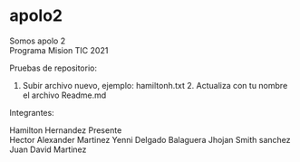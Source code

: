 # apolo2

Somos apolo 2  
Programa Mision TIC 2021

Pruebas de repositorio:  
 1. Subir archivo nuevo, ejemplo: hamiltonh.txt 2. Actualiza con tu nombre el archivo Readme.md

Integrantes:  

Hamilton Hernandez Presente  
Hector Alexander Martinez
Yenni Delgado Balaguera
Jhojan Smith sanchez
Juan David Martinez

